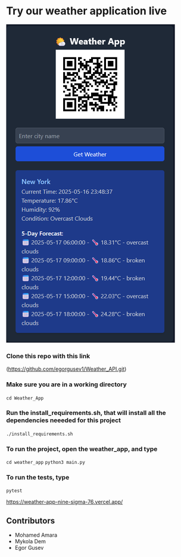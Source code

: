# Try our weather application live

<picture>
 <source media="(prefers-color-scheme: dark)" srcset="/images/weather_app.png">
 <source media="(prefers-color-scheme: light)" srcset="/images/weather_app.png">
 <img alt="YOUR-ALT-TEXT" src="/images/weather_app.png">
</picture>


### Clone this repo with this link<br/>
(https://github.com/egorgusev1/Weather_API.git)

### Make sure you are in a working directory<br/>
`cd Weather_App`

### Run the install_requirements.sh, that will install all the dependencies neeeded for this project<br/>
`./install_requirements.sh`

### To run the project, open the weather_app, and type<br/>
`cd weather_app`
`python3 main.py`

### To run the tests, type<br/>
`pytest`

https://weather-app-nine-sigma-76.vercel.app/

## Contributors
* Mohamed Amara
* Mykola Dem
* Egor Gusev

